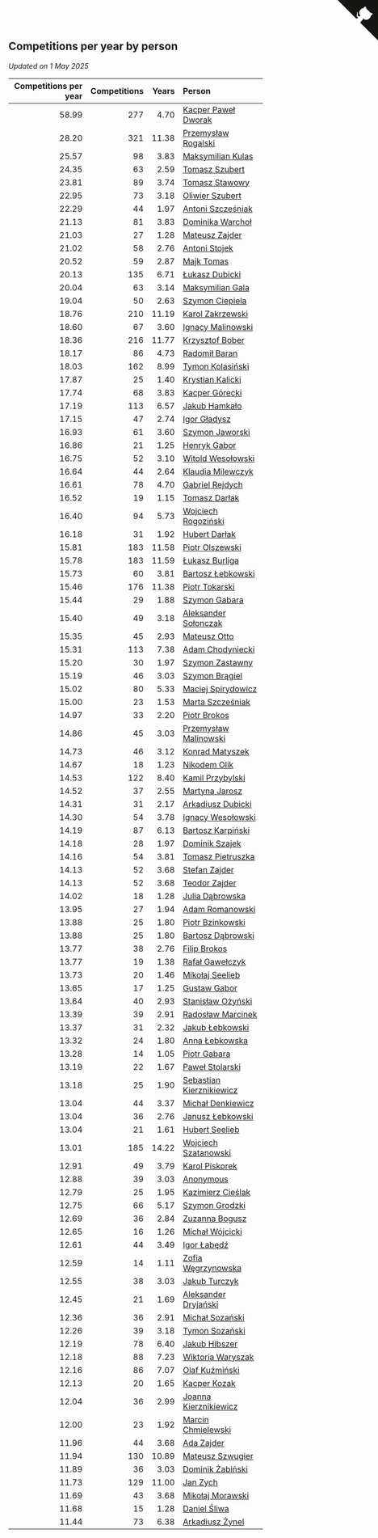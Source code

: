 ## Competitions per year by person

*Updated on  1 May 2025*

| Competitions per year | Competitions | Years | Person |
| ---: | ---: | ---: | :--- |
| 58.99 | 277 | 4.70 | [Kacper Paweł Dworak](https://www.worldcubeassociation.org/persons/2020DWOR01) |
| 28.20 | 321 | 11.38 | [Przemysław Rogalski](https://www.worldcubeassociation.org/persons/2013ROGA02) |
| 25.57 | 98 | 3.83 | [Maksymilian Kulas](https://www.worldcubeassociation.org/persons/2021KULA02) |
| 24.35 | 63 | 2.59 | [Tomasz Szubert](https://www.worldcubeassociation.org/persons/2022SZUB02) |
| 23.81 | 89 | 3.74 | [Tomasz Stawowy](https://www.worldcubeassociation.org/persons/2021STAW01) |
| 22.95 | 73 | 3.18 | [Oliwier Szubert](https://www.worldcubeassociation.org/persons/2022SZUB01) |
| 22.29 | 44 | 1.97 | [Antoni Szcześniak](https://www.worldcubeassociation.org/persons/2023SZCZ04) |
| 21.13 | 81 | 3.83 | [Dominika Warchoł](https://www.worldcubeassociation.org/persons/2021WARC01) |
| 21.03 | 27 | 1.28 | [Mateusz Zajder](https://www.worldcubeassociation.org/persons/2024ZAJD01) |
| 21.02 | 58 | 2.76 | [Antoni Stojek](https://www.worldcubeassociation.org/persons/2022STOJ03) |
| 20.52 | 59 | 2.87 | [Majk Tomas](https://www.worldcubeassociation.org/persons/2022TOMA05) |
| 20.13 | 135 | 6.71 | [Łukasz Dubicki](https://www.worldcubeassociation.org/persons/2018DUBI01) |
| 20.04 | 63 | 3.14 | [Maksymilian Gala](https://www.worldcubeassociation.org/persons/2022GALA01) |
| 19.04 | 50 | 2.63 | [Szymon Ciepiela](https://www.worldcubeassociation.org/persons/2022CIEP01) |
| 18.76 | 210 | 11.19 | [Karol Zakrzewski](https://www.worldcubeassociation.org/persons/2014ZAKR01) |
| 18.60 | 67 | 3.60 | [Ignacy Malinowski](https://www.worldcubeassociation.org/persons/2021MALI02) |
| 18.36 | 216 | 11.77 | [Krzysztof Bober](https://www.worldcubeassociation.org/persons/2013BOBE01) |
| 18.17 | 86 | 4.73 | [Radomił Baran](https://www.worldcubeassociation.org/persons/2020BARA02) |
| 18.03 | 162 | 8.99 | [Tymon Kolasiński](https://www.worldcubeassociation.org/persons/2016KOLA02) |
| 17.87 | 25 | 1.40 | [Krystian Kalicki](https://www.worldcubeassociation.org/persons/2023KALI10) |
| 17.74 | 68 | 3.83 | [Kacper Górecki](https://www.worldcubeassociation.org/persons/2021GORE01) |
| 17.19 | 113 | 6.57 | [Jakub Hamkało](https://www.worldcubeassociation.org/persons/2018HAMK01) |
| 17.15 | 47 | 2.74 | [Igor Gładysz](https://www.worldcubeassociation.org/persons/2022GLAD01) |
| 16.93 | 61 | 3.60 | [Szymon Jaworski](https://www.worldcubeassociation.org/persons/2021JAWO01) |
| 16.86 | 21 | 1.25 | [Henryk Gabor](https://www.worldcubeassociation.org/persons/2024GABO02) |
| 16.75 | 52 | 3.10 | [Witold Wesołowski](https://www.worldcubeassociation.org/persons/2022WESO01) |
| 16.64 | 44 | 2.64 | [Klaudia Milewczyk](https://www.worldcubeassociation.org/persons/2022MILE05) |
| 16.61 | 78 | 4.70 | [Gabriel Rejdych](https://www.worldcubeassociation.org/persons/2020REJD01) |
| 16.52 | 19 | 1.15 | [Tomasz Darłak](https://www.worldcubeassociation.org/persons/2024DARL01) |
| 16.40 | 94 | 5.73 | [Wojciech Rogoziński](https://www.worldcubeassociation.org/persons/2019ROGO04) |
| 16.18 | 31 | 1.92 | [Hubert Darłak](https://www.worldcubeassociation.org/persons/2023DARL03) |
| 15.81 | 183 | 11.58 | [Piotr Olszewski](https://www.worldcubeassociation.org/persons/2013OLSZ02) |
| 15.78 | 183 | 11.59 | [Łukasz Burliga](https://www.worldcubeassociation.org/persons/2013BURL01) |
| 15.73 | 60 | 3.81 | [Bartosz Łebkowski](https://www.worldcubeassociation.org/persons/2021LEBK01) |
| 15.46 | 176 | 11.38 | [Piotr Tokarski](https://www.worldcubeassociation.org/persons/2013TOKA01) |
| 15.44 | 29 | 1.88 | [Szymon Gabara](https://www.worldcubeassociation.org/persons/2023GABA01) |
| 15.40 | 49 | 3.18 | [Aleksander Sołonczak](https://www.worldcubeassociation.org/persons/2022SOLO01) |
| 15.35 | 45 | 2.93 | [Mateusz Otto](https://www.worldcubeassociation.org/persons/2022OTTO01) |
| 15.31 | 113 | 7.38 | [Adam Chodyniecki](https://www.worldcubeassociation.org/persons/2017CHOD02) |
| 15.20 | 30 | 1.97 | [Szymon Zastawny](https://www.worldcubeassociation.org/persons/2023ZAST01) |
| 15.19 | 46 | 3.03 | [Szymon Brągiel](https://www.worldcubeassociation.org/persons/2022BRAG03) |
| 15.02 | 80 | 5.33 | [Maciej Spirydowicz](https://www.worldcubeassociation.org/persons/2020SPIR01) |
| 15.00 | 23 | 1.53 | [Marta Szcześniak](https://www.worldcubeassociation.org/persons/2023SZCZ07) |
| 14.97 | 33 | 2.20 | [Piotr Brokos](https://www.worldcubeassociation.org/persons/2023BROK01) |
| 14.86 | 45 | 3.03 | [Przemysław Malinowski](https://www.worldcubeassociation.org/persons/2022MALI01) |
| 14.73 | 46 | 3.12 | [Konrad Matyszek](https://www.worldcubeassociation.org/persons/2022MATY02) |
| 14.67 | 18 | 1.23 | [Nikodem Olik](https://www.worldcubeassociation.org/persons/2024OLIK01) |
| 14.53 | 122 | 8.40 | [Kamil Przybylski](https://www.worldcubeassociation.org/persons/2016PRZY01) |
| 14.52 | 37 | 2.55 | [Martyna Jarosz](https://www.worldcubeassociation.org/persons/2022JARO01) |
| 14.31 | 31 | 2.17 | [Arkadiusz Dubicki](https://www.worldcubeassociation.org/persons/2023DUBI01) |
| 14.30 | 54 | 3.78 | [Ignacy Wesołowski](https://www.worldcubeassociation.org/persons/2021WESO01) |
| 14.19 | 87 | 6.13 | [Bartosz Karpiński](https://www.worldcubeassociation.org/persons/2019KARP03) |
| 14.18 | 28 | 1.97 | [Dominik Szajek](https://www.worldcubeassociation.org/persons/2023SZAJ01) |
| 14.16 | 54 | 3.81 | [Tomasz Pietruszka](https://www.worldcubeassociation.org/persons/2021PIET01) |
| 14.13 | 52 | 3.68 | [Stefan Zajder](https://www.worldcubeassociation.org/persons/2021ZAJD02) |
| 14.13 | 52 | 3.68 | [Teodor Zajder](https://www.worldcubeassociation.org/persons/2021ZAJD03) |
| 14.02 | 18 | 1.28 | [Julia Dąbrowska](https://www.worldcubeassociation.org/persons/2024DABR01) |
| 13.95 | 27 | 1.94 | [Adam Romanowski](https://www.worldcubeassociation.org/persons/2023ROMA10) |
| 13.88 | 25 | 1.80 | [Piotr Bzinkowski](https://www.worldcubeassociation.org/persons/2023BZIN01) |
| 13.88 | 25 | 1.80 | [Bartosz Dąbrowski](https://www.worldcubeassociation.org/persons/2023DABR07) |
| 13.77 | 38 | 2.76 | [Filip Brokos](https://www.worldcubeassociation.org/persons/2022BROK03) |
| 13.77 | 19 | 1.38 | [Rafał Gawełczyk](https://www.worldcubeassociation.org/persons/2023GAWE01) |
| 13.73 | 20 | 1.46 | [Mikołaj Seelieb](https://www.worldcubeassociation.org/persons/2023SEEL04) |
| 13.65 | 17 | 1.25 | [Gustaw Gabor](https://www.worldcubeassociation.org/persons/2024GABO01) |
| 13.64 | 40 | 2.93 | [Stanisław Ożyński](https://www.worldcubeassociation.org/persons/2022OZYN01) |
| 13.39 | 39 | 2.91 | [Radosław Marcinek](https://www.worldcubeassociation.org/persons/2022MARC05) |
| 13.37 | 31 | 2.32 | [Jakub Łebkowski](https://www.worldcubeassociation.org/persons/2023LEBK01) |
| 13.32 | 24 | 1.80 | [Anna Łebkowska](https://www.worldcubeassociation.org/persons/2023LEBK04) |
| 13.28 | 14 | 1.05 | [Piotr Gabara](https://www.worldcubeassociation.org/persons/2024GABA02) |
| 13.19 | 22 | 1.67 | [Paweł Stolarski](https://www.worldcubeassociation.org/persons/2023STOL04) |
| 13.18 | 25 | 1.90 | [Sebastian Kierznikiewicz](https://www.worldcubeassociation.org/persons/2023KIER02) |
| 13.04 | 44 | 3.37 | [Michał Denkiewicz](https://www.worldcubeassociation.org/persons/2021DENK01) |
| 13.04 | 36 | 2.76 | [Janusz Łebkowski](https://www.worldcubeassociation.org/persons/2022LEBK01) |
| 13.04 | 21 | 1.61 | [Hubert Seelieb](https://www.worldcubeassociation.org/persons/2023SEEL02) |
| 13.01 | 185 | 14.22 | [Wojciech Szatanowski](https://www.worldcubeassociation.org/persons/2011SZAT01) |
| 12.91 | 49 | 3.79 | [Karol Piskorek](https://www.worldcubeassociation.org/persons/2021PISK01) |
| 12.88 | 39 | 3.03 | [Anonymous](https://www.worldcubeassociation.org/persons/2022ANON03) |
| 12.79 | 25 | 1.95 | [Kazimierz Cieślak](https://www.worldcubeassociation.org/persons/2023CIES01) |
| 12.75 | 66 | 5.17 | [Szymon Grodzki](https://www.worldcubeassociation.org/persons/2020GROD01) |
| 12.69 | 36 | 2.84 | [Zuzanna Bogusz](https://www.worldcubeassociation.org/persons/2022BOGU01) |
| 12.65 | 16 | 1.26 | [Michał Wójcicki](https://www.worldcubeassociation.org/persons/2024WOJC01) |
| 12.61 | 44 | 3.49 | [Igor Łabędź](https://www.worldcubeassociation.org/persons/2021LABE01) |
| 12.59 | 14 | 1.11 | [Zofia Węgrzynowska](https://www.worldcubeassociation.org/persons/2024WEGR01) |
| 12.55 | 38 | 3.03 | [Jakub Turczyk](https://www.worldcubeassociation.org/persons/2022TURC02) |
| 12.45 | 21 | 1.69 | [Aleksander Dryjański](https://www.worldcubeassociation.org/persons/2023DRYJ01) |
| 12.36 | 36 | 2.91 | [Michał Sozański](https://www.worldcubeassociation.org/persons/2022SOZA02) |
| 12.26 | 39 | 3.18 | [Tymon Sozański](https://www.worldcubeassociation.org/persons/2022SOZA01) |
| 12.19 | 78 | 6.40 | [Jakub Hibszer](https://www.worldcubeassociation.org/persons/2018HIBS01) |
| 12.18 | 88 | 7.23 | [Wiktoria Waryszak](https://www.worldcubeassociation.org/persons/2018WARY01) |
| 12.16 | 86 | 7.07 | [Olaf Kuźmiński](https://www.worldcubeassociation.org/persons/2018KUZM02) |
| 12.13 | 20 | 1.65 | [Kacper Kozak](https://www.worldcubeassociation.org/persons/2023KOZA05) |
| 12.04 | 36 | 2.99 | [Joanna Kierznikiewicz](https://www.worldcubeassociation.org/persons/2022KIER01) |
| 12.00 | 23 | 1.92 | [Marcin Chmielewski](https://www.worldcubeassociation.org/persons/2023CHMI01) |
| 11.96 | 44 | 3.68 | [Ada Zajder](https://www.worldcubeassociation.org/persons/2021ZAJD01) |
| 11.94 | 130 | 10.89 | [Mateusz Szwugier](https://www.worldcubeassociation.org/persons/2014SZWU01) |
| 11.89 | 36 | 3.03 | [Dominik Żabiński](https://www.worldcubeassociation.org/persons/2022ZABI01) |
| 11.73 | 129 | 11.00 | [Jan Zych](https://www.worldcubeassociation.org/persons/2014ZYCH01) |
| 11.69 | 43 | 3.68 | [Mikołaj Morawski](https://www.worldcubeassociation.org/persons/2021MORA01) |
| 11.68 | 15 | 1.28 | [Daniel Śliwa](https://www.worldcubeassociation.org/persons/2024SLIW01) |
| 11.44 | 73 | 6.38 | [Arkadiusz Żynel](https://www.worldcubeassociation.org/persons/2018ZYNE01) |


<a href="https://github.com/noeruchangd/wca_statistics_vn" class="github-corner" aria-label="View source on Github"><svg width="80" height="80" viewBox="0 0 250 250" style="fill:#151513; color:#fff; position: absolute; top: 0; border: 0; right: 0;" aria-hidden="true"><path d="M0,0 L115,115 L130,115 L142,142 L250,250 L250,0 Z"></path><path d="M128.3,109.0 C113.8,99.7 119.0,89.6 119.0,89.6 C122.0,82.7 120.5,78.6 120.5,78.6 C119.2,72.0 123.4,76.3 123.4,76.3 C127.3,80.9 125.5,87.3 125.5,87.3 C122.9,97.6 130.6,101.9 134.4,103.2" fill="currentColor" style="transform-origin: 130px 106px;" class="octo-arm"></path><path d="M115.0,115.0 C114.9,115.1 118.7,116.5 119.8,115.4 L133.7,101.6 C136.9,99.2 139.9,98.4 142.2,98.6 C133.8,88.0 127.5,74.4 143.8,58.0 C148.5,53.4 154.0,51.2 159.7,51.0 C160.3,49.4 163.2,43.6 171.4,40.1 C171.4,40.1 176.1,42.5 178.8,56.2 C183.1,58.6 187.2,61.8 190.9,65.4 C194.5,69.0 197.7,73.2 200.1,77.6 C213.8,80.2 216.3,84.9 216.3,84.9 C212.7,93.1 206.9,96.0 205.4,96.6 C205.1,102.4 203.0,107.8 198.3,112.5 C181.9,128.9 168.3,122.5 157.7,114.1 C157.9,116.9 156.7,120.9 152.7,124.9 L141.0,136.5 C139.8,137.7 141.6,141.9 141.8,141.8 Z" fill="currentColor" class="octo-body"></path></svg></a><style>.github-corner:hover .octo-arm{animation:octocat-wave 560ms ease-in-out}@keyframes octocat-wave{0%,100%{transform:rotate(0)}20%,60%{transform:rotate(-25deg)}40%,80%{transform:rotate(10deg)}}@media (max-width:500px){.github-corner:hover .octo-arm{animation:none}.github-corner .octo-arm{animation:octocat-wave 560ms ease-in-out}}</style>
